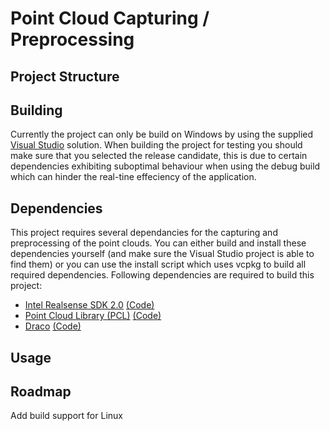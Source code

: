 # Point Cloud Capturing / Preprocessing


## Project Structure


## Building
Currently the project can only be build on Windows by using the supplied [Visual Studio](https://visualstudio.microsoft.com/) solution. When building the project for testing you should make sure that you selected the release candidate, this is due to certain dependencies exhibiting suboptimal behaviour when using the debug build which can hinder the real-tine effeciency of the application. 

## Dependencies
This project requires several dependancies for the capturing and preprocessing of the point clouds. You can either build and install these dependencies yourself (and make sure the Visual Studio project is able to find them) or you can use the install script which uses vcpkg to build all required dependencies.  Following dependencies are required to build this project: 

<ul>
  <li> 
    <a href="https://www.intelrealsense.com/sdk-2/">Intel Realsense SDK 2.0</a>
    <a href="https://github.com/IntelRealSense/librealsense">(Code)</a>
  </li>
  <li> 
    <a href="https://pointclouds.org/">Point Cloud Library (PCL)</a>
    <a href="https://github.com/PointCloudLibrary/pcl">(Code)</a>
  </li>
  <li> 
    <a href="https://google.github.io/draco/">Draco</a>
    <a href="https://github.com/google/draco">(Code)</a>
  </li>
</ul>

## Usage


## Roadmap

Add build support for Linux
